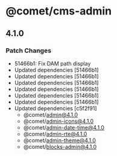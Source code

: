 # @comet/cms-admin

## 4.1.0

### Patch Changes

-   51466b1: Fix DAM path display
-   Updated dependencies [51466b1]
-   Updated dependencies [51466b1]
-   Updated dependencies [51466b1]
-   Updated dependencies [51466b1]
-   Updated dependencies [51466b1]
-   Updated dependencies [51466b1]
-   Updated dependencies [c5f2f91]
    -   @comet/admin@4.1.0
    -   @comet/admin-icons@4.1.0
    -   @comet/admin-date-time@4.1.0
    -   @comet/admin-rte@4.1.0
    -   @comet/admin-theme@4.1.0
    -   @comet/blocks-admin@4.1.0
